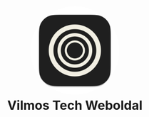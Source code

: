 




<h1 align="center">
  <img width="200"   src="./photos/Zen browser.webp"  style="border-radius: 50% ;" aspect-ratio: "4/3" >
  <br>
  Vilmos Tech Weboldal
</h1>


